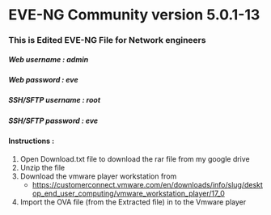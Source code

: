 # EVE-NG Community version 5.0.1-13
### This is Edited EVE-NG File for Network engineers
##### Web username : admin
##### Web password : eve

##### SSH/SFTP username : root
##### SSH/SFTP password : eve


#### Instructions : 
1. Open Download.txt file to download the rar file from my google drive 
2. Unzip the file 
3. Download the vmware player workstation from
   - https://customerconnect.vmware.com/en/downloads/info/slug/desktop_end_user_computing/vmware_workstation_player/17_0
4. Import the OVA file (from the Extracted file) in to the Vmware player 


